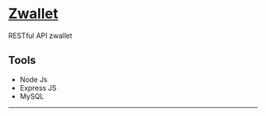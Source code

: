 # <a href="z-wallet-rizky.netlify.app" style="align=center;">Zwallet</a>

RESTful API zwallet

## Tools
- Node Js
- Express JS
- MySQL
______________________________________________________________________________________
